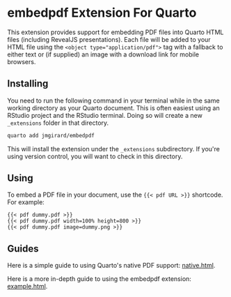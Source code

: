 # embedpdf Extension For Quarto

This extension provides support for embedding PDF files into Quarto HTML files (including RevealJS presentations). Each file will be added to your HTML file using the `<object type="application/pdf">` tag with a fallback to either text or (if supplied) an image with a download link for mobile browsers.

## Installing

You need to run the following command in your terminal while in the same working directory as your Quarto document. This is often easiest using an RStudio project and the RStudio terminal. Doing so will create a new `_extensions` folder in that directory.

```bash
quarto add jmgirard/embedpdf
```

This will install the extension under the `_extensions` subdirectory.
If you're using version control, you will want to check in this directory.

## Using

To embed a PDF file in your document, use the `{{< pdf URL >}}` shortcode. For example:

```
{{< pdf dummy.pdf >}}
{{< pdf dummy.pdf width=100% height=800 >}}
{{< pdf dummy.pdf image=dummy.png >}}
```

## Guides

Here is a simple guide to using Quarto's native PDF support: [native.html](https://jmgirard.github.io/embedpdf/native.html).

Here is a more in-depth guide to using the embedpdf extension: [example.html](https://jmgirard.github.io/embedpdf/example.html).
